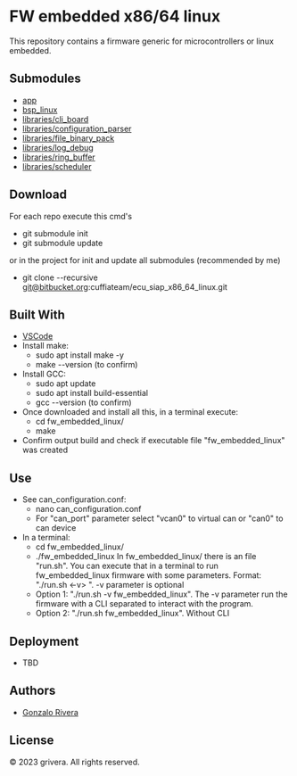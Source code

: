 # FW embedded x86/64 linux

This repository contains a firmware generic for microcontrollers or linux embedded.

## Submodules

  - [app]()
  - [bsp_linux]()
  - [libraries/cli_board]()
  - [libraries/configuration_parser]()
  - [libraries/file_binary_pack]()
  - [libraries/log_debug]()
  - [libraries/ring_buffer]()
  - [libraries/scheduler]()

## Download

For each repo execute this cmd's

  - git submodule init
  - git submodule update

or in the project for init and update all submodules (recommended by me)

  - git clone --recursive git@bitbucket.org:cuffiateam/ecu_siap_x86_64_linux.git

## Built With

  - [VSCode](https://code.visualstudio.com/download)
  - Install make: 
    - sudo apt install make -y
    - make --version (to confirm) 
  - Install GCC: 
    - sudo apt update
    - sudo apt install build-essential
    - gcc --version (to confirm)
  - Once downloaded and install all this, in a terminal execute: 
    - cd fw_embedded_linux/
    - make
  - Confirm output build and check if executable file "fw_embedded_linux" was created

## Use
  - See can_configuration.conf:
    - nano can_configuration.conf
    - For "can_port" parameter select "vcan0" to virtual can or "can0" to can device
  - In a terminal: 
    - cd fw_embedded_linux/
    - ./fw_embedded_linux
  In fw_embedded_linux/ there is an file "run.sh". You can execute that in a terminal to run fw_embedded_linux firmware with some parameters.
  Format:  "./run.sh <-v> <program-name>". -v parameter is optional
    - Option 1: "./run.sh -v fw_embedded_linux". The -v parameter run the firmware with a CLI separated to interact with the program.
    - Option 2: "./run.sh fw_embedded_linux". Without CLI

## Deployment

  - TBD

## Authors

  - [Gonzalo Rivera](gonzalorveras90@gmail.com)

## License

© 2023 grivera. All rights reserved.